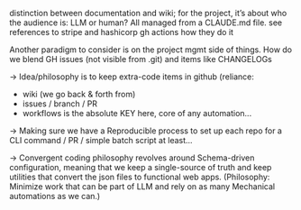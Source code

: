 distinction between documentation and wiki; for the project, it’s about who the audience is: LLM or human?
All managed from a CLAUDE.md file. see references to stripe and hashicorp gh actions how they do it

Another paradigm to consider is on the project mgmt side of things. How do we blend GH issues (not visible from .git) and items like CHANGELOGs

→ Idea/philosophy is to keep extra-code items in github (reliance:
- wiki (we go back & forth from)
- issues / branch / PR
- workflows is the absolute KEY here, core of any automation...

→ Making sure we have a Reproducible process to set up each repo for a CLI command / PR / simple batch script at least...

→ Convergent coding philosophy revolves around Schema-driven configuration, meaning that we keep a single-source of truth and
keep utilities that convert the json files to functional web apps.
(Philosophy: Minimize work that can be part of LLM and rely on as many Mechanical automations as we can.)
